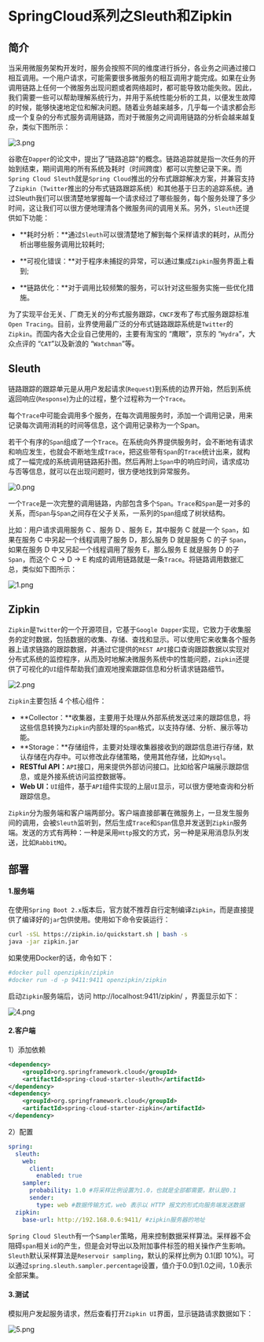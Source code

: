 # SpringCloud系列之Sleuth和Zipkin

## 简介

当采用微服务架构开发时，服务会按照不同的维度进行拆分，各业务之间通过接口相互调用。一个用户请求，可能需要很多微服务的相互调用才能完成。如果在业务调用链路上任何一个微服务出现问题或者网络超时，都可能导致功能失败。因此，我们需要一些可以帮助理解系统行为，并用于系统性能分析的工具，以便发生故障的时候，能够快速地定位和解决问题。随着业务越来越多，几乎每一个请求都会形成一个复杂的分布式服务调用链路，而对于微服务之间调用链路的分析会越来越复杂，类似下图所示：

![3.png](https://i.loli.net/2021/03/26/cZh8VebGIql5xNk.png)

谷歌在`Dapper`的论文中，提出了”链路追踪“的概念。链路追踪就是指一次任务的开始到结束，期间调用的所有系统及耗时（时间跨度）都可以完整记录下来。而`Spring Cloud Sleuth`就是`Spring Cloud`推出的分布式跟踪解决方案，并兼容支持了`Zipkin`（`Twitter`推出的分布式链路跟踪系统）和其他基于日志的追踪系统。通过Sleuth我们可以很清楚地掌握每一个请求经过了哪些服务，每个服务处理了多少时间，这让我们可以很方便地理清各个微服务间的调用关系。另外，`Sleuth`还提供如下功能：

- **耗时分析：**通过`Sleuth`可以很清楚地了解到每个采样请求的耗时，从而分析出哪些服务调用比较耗时;

- **可视化错误：**对于程序未捕捉的异常，可以通过集成`Zipkin`服务界面上看到;

- **链路优化：**对于调用比较频繁的服务，可以针对这些服务实施一些优化措施。

为了实现平台无关、厂商无关的分布式服务跟踪，`CNCF`发布了布式服务跟踪标准`Open Tracing`。目前，业界使用最广泛的分布式链路跟踪系统是`Twitter`的`Zipkin`。而国内各大企业自己使用的，主要有淘宝的 “鹰眼”，京东的 “`Hydra`”，大众点评的 “`CAT`”以及新浪的 “`Watchman`”等。

## Sleuth

链路跟踪的跟踪单元是从用户发起请求(`Request`)到系统的边界开始，然后到系统返回响应(`Response`)为止的过程，整个过程称为一个`Trace`。

每个`Trace`中可能会调用多个服务，在每次调用服务时，添加一个调用记录，用来记录每次调用消耗的时间等信息，这个调用记录称为一个Span。

若干个有序的`Span`组成了一个`Trace`。在系统向外界提供服务时，会不断地有请求和响应发生，也就会不断地生成`Trace`，把这些带有`Span`的`Trace`统计出来，就构成了一幅完成的系统调用链路拓扑图。然后再附上`Span`中的响应时间，请求成功与否等信息，就可以在出现问题时，很方便地找到异常服务。

![0.png](https://i.loli.net/2021/03/26/zZni2k6VKcAwRlu.png)

一个`Trace`是一次完整的调用链路，内部包含多个`Span`。`Trace`和`Span`是一对多的关系，而`Span`与`Span`之间存在父子关系，一系列的`Span`组成了树状结构。

比如：用户请求调用服务 C 、服务 D 、服务 E，其中服务 C 就是一个 `Span`，如果在服务 C 中另起一个线程调用了服务 D，那么服务 D 就是服务 C 的子 `Span`，如果在服务 D 中又另起一个线程调用了服务 E，那么服务 E 就是服务 D 的子 `Span`，而这个 C -> D -> E 构成的调用链路就是一条`Trace`。将链路调用数据汇总，类似如下图所示：

![1.png](https://i.loli.net/2021/03/26/TRzrv4ixj5uyE8N.png)

## Zipkin

`Zipkin`是`Twitter`的一个开源项目，它基于`Google Dapper`实现，它致力于收集服务的定时数据，包括数据的收集、存储、查找和显示。可以使用它来收集各个服务器上请求链路的跟踪数据，并通过它提供的`REST API`接口查询跟踪数据以实现对分布式系统的监控程序，从而及时地解决微服务系统中的性能问题，`Zipkin`还提供了可视化的`UI`组件帮助我们直观地搜索跟踪信息和分析请求链路细节。

![2.png](https://i.loli.net/2021/03/26/Jl6FB9tj4vMVX8b.png)

`Zipkin`主要包括 4 个核心组件：

- **Collector：**收集器，主要用于处理从外部系统发送过来的跟踪信息，将这些信息转换为`Zipkin`内部处理的`Span`格式，以支持存储、分析、展示等功能。
- **Storage：**存储组件，主要对处理收集器接收到的跟踪信息进行存储，默认存储在内存中。可以修改此存储策略，使用其他存储，比如`Mysql`。
- **RESTful API：**`API`接口，用来提供外部访问接口。比如给客户端展示跟踪信息，或是外接系统访问监控数据等。
- **Web UI：**`UI`组件，基于`API`组件实现的上层`UI`显示，可以很方便地查询和分析跟踪信息。

`Zipkin`分为服务端和客户端两部分。客户端直接部署在微服务上，一旦发生服务间的调用，会被`Sleuth`监听到，然后生成`Trace`和`Span`信息并发送到`Zipkin`服务端。发送的方式有两种：一种是采用`Http`报文的方式，另一种是采用消息队列发送，比如`RabbitMQ`。

## 部署

#### 1.服务端

在使用`Spring Boot 2.x`版本后，官方就不推荐自行定制编译`Zipkin`，而是直接提供了编译好的`jar`包供使用。使用如下命令安装运行：

```bash
curl -sSL https://zipkin.io/quickstart.sh | bash -s
java -jar zipkin.jar
```

如果使用Docker的话，命令如下：

```bash
#docker pull openzipkin/zipkin
#docker run -d -p 9411:9411 openzipkin/zipkin
```

启动`Zipkin`服务端后，访问 http://localhost:9411/zipkin/ ，界面显示如下：

![4.png](https://i.loli.net/2021/03/26/IcU5zksnBlNt8Kd.png)

#### 2.客户端

1）添加依赖

```xml
<dependency>
	<groupId>org.springframework.cloud</groupId>
	<artifactId>spring-cloud-starter-sleuth</artifactId>
</dependency>
<dependency>
	<groupId>org.springframework.cloud</groupId>
	<artifactId>spring-cloud-starter-zipkin</artifactId>
</dependency>
```

2）配置

```yaml
spring:
  sleuth:
    web:
      client:
        enabled: true
    sampler:
      probability: 1.0 #将采样比例设置为1.0，也就是全部都需要。默认是0.1
      sender:
        type: web #数据传输方式，web 表示以 HTTP 报文的形式向服务端发送数据
  zipkin:
    base-url: http://192.168.0.6:9411/ #zipkin服务器的地址
```

`Spring Cloud Sleuth`有一个`Sampler`策略，用来控制数据采样算法。采样器不会阻碍`span`相关`id`的产生，但是会对导出以及附加事件标签的相关操作产生影响。 `Sleuth`默认采样算法是`Reservoir sampling`，默认的采样比例为 0.1(即 10%)。可以通过`spring.sleuth.sampler.percentage`设置，值介于0.0到1.0之间，1.0表示全部采集。

#### 3.测试

模拟用户发起服务请求，然后查看打开`Zipkin UI`界面，显示链路请求数据如下：

![5.png](https://i.loli.net/2021/03/26/1AKGOR6P7BzxpMX.png)





